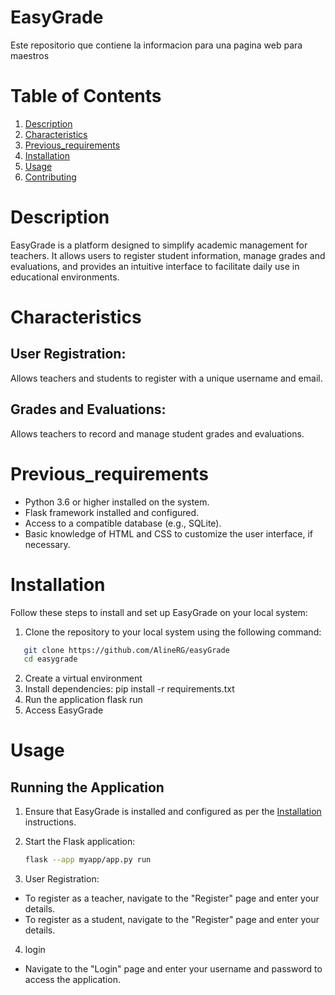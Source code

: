# EasyGrade
Este repositorio que contiene la informacion para una pagina web para maestros

# Table of Contents
1. [Description](#Description)
2. [Characteristics](#Characteristics)
3. [Previous_requirements](#Previous_requirements)
4. [Installation](#Installation)
5. [Usage](#Usage)
6. [Contributing](#Contributing)


# Description

EasyGrade is a platform designed to simplify academic management for teachers. It allows users to register student information, manage grades and evaluations, and provides an intuitive interface to facilitate daily use in educational environments. 

# Characteristics

## User Registration:
Allows teachers and students to register with a unique username and email.
## Grades and Evaluations:
Allows teachers to record and manage student grades and evaluations.

# Previous_requirements

- Python 3.6 or higher installed on the system.
- Flask framework installed and configured.
- Access to a compatible database (e.g., SQLite).
- Basic knowledge of HTML and CSS to customize the user interface, if necessary.

# Installation

Follow these steps to install and set up EasyGrade on your local system:
1. Clone the repository to your local system using the following command:
```bash
   git clone https://github.com/AlineRG/easyGrade
   cd easygrade
```
2. Create a virtual environment 
3. Install dependencies:
    pip install -r requirements.txt
4. Run the application
    flask run
5. Access EasyGrade


# Usage
## Running the Application

1. Ensure that EasyGrade is installed and configured as per the [Installation](#installation) instructions.
2. Start the Flask application:

   ```bash
   flask --app myapp/app.py run

3. User Registration:
- To register as a teacher, navigate to the "Register" page and enter your details.
- To register as a student, navigate to the "Register" page and enter your details.

4. login 
- Navigate to the "Login" page and enter your username and password to access the application.

